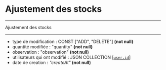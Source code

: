 # Ajustement des stocks

---

Ajustement des stocks 

---

- type de modification : CONST ["ADD", "DELETE"] **(not null)**
- quantité modifiée : "quantity" **(not null)**
- observation : "observation" **(not null)**
- utilisateurs qui ont modifié : JSON COLLECTION [[`user.id`](../../../Users/user.md)]
- date de creation : _*"createAt"*_ **(not null)**